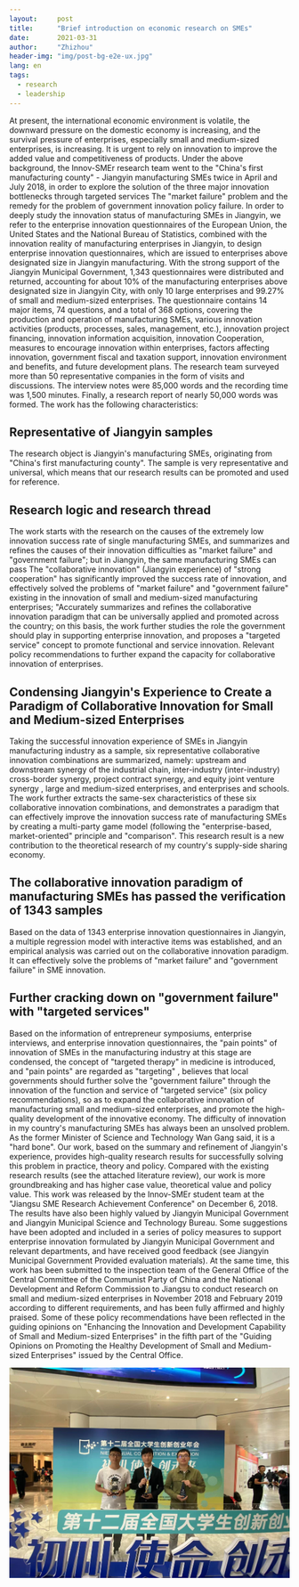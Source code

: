 ```yaml
---
layout:     post
title:      "Brief introduction on economic research on SMEs"
date:       2021-03-31 
author:     "Zhizhou"
header-img: "img/post-bg-e2e-ux.jpg"
lang: en
tags:
  - research
  - leadership
---
```



At present, the international economic environment is volatile, the downward pressure on the domestic economy is increasing, and the survival pressure of enterprises, especially small and medium-sized enterprises, is increasing. It is urgent to rely on innovation to improve the added value and competitiveness of products. Under the above background, the Innov-SMEr research team went to the "China's first manufacturing county" - Jiangyin manufacturing SMEs twice in April and July 2018, in order to explore the solution of the three major innovation bottlenecks through targeted services The "market failure" problem and the remedy for the problem of government innovation policy failure.
In order to deeply study the innovation status of manufacturing SMEs in Jiangyin, we refer to the enterprise innovation questionnaires of the European Union, the United States and the National Bureau of Statistics, combined with the innovation reality of manufacturing enterprises in Jiangyin, to design enterprise innovation questionnaires, which are issued to enterprises above designated size in Jiangyin manufacturing. With the strong support of the Jiangyin Municipal Government, 1,343 questionnaires were distributed and returned, accounting for about 10% of the manufacturing enterprises above designated size in Jiangyin City, with only 10 large enterprises and 99.27% ​​of small and medium-sized enterprises. The questionnaire contains 14 major items, 74 questions, and a total of 368 options, covering the production and operation of manufacturing SMEs, various innovation activities (products, processes, sales, management, etc.), innovation project financing, innovation information acquisition, innovation Cooperation, measures to encourage innovation within enterprises, factors affecting innovation, government fiscal and taxation support, innovation environment and benefits, and future development plans.
The research team surveyed more than 50 representative companies in the form of visits and discussions. The interview notes were 85,000 words and the recording time was 1,500 minutes. Finally, a research report of nearly 50,000 words was formed.
The work has the following characteristics:
## Representative of Jiangyin samples
The research object is Jiangyin's manufacturing SMEs, originating from "China's first manufacturing county". The sample is very representative and universal, which means that our research results can be promoted and used for reference.
## Research logic and research thread
The work starts with the research on the causes of the extremely low innovation success rate of single manufacturing SMEs, and summarizes and refines the causes of their innovation difficulties as "market failure" and "government failure"; but in Jiangyin, the same manufacturing SMEs can pass The "collaborative innovation" (Jiangyin experience) of "strong cooperation" has significantly improved the success rate of innovation, and effectively solved the problems of "market failure" and "government failure" existing in the innovation of small and medium-sized manufacturing enterprises; "Accurately summarizes and refines the collaborative innovation paradigm that can be universally applied and promoted across the country; on this basis, the work further studies the role the government should play in supporting enterprise innovation, and proposes a "targeted service" concept to promote functional and service innovation. Relevant policy recommendations to further expand the capacity for collaborative innovation of enterprises.
## Condensing Jiangyin's Experience to Create a Paradigm of Collaborative Innovation for Small and Medium-sized Enterprises
Taking the successful innovation experience of SMEs in Jiangyin manufacturing industry as a sample, six representative collaborative innovation combinations are summarized, namely: upstream and downstream synergy of the industrial chain, inter-industry (inter-industry) cross-border synergy, project contract synergy, and equity joint venture synergy , large and medium-sized enterprises, and enterprises and schools. The work further extracts the same-sex characteristics of these six collaborative innovation combinations, and demonstrates a paradigm that can effectively improve the innovation success rate of manufacturing SMEs by creating a multi-party game model (following the "enterprise-based, market-oriented" principle and "comparison". This research result is a new contribution to the theoretical research of my country's supply-side sharing economy.
## The collaborative innovation paradigm of manufacturing SMEs has passed the verification of 1343 samples
Based on the data of 1343 enterprise innovation questionnaires in Jiangyin, a multiple regression model with interactive items was established, and an empirical analysis was carried out on the collaborative innovation paradigm. It can effectively solve the problems of "market failure" and "government failure" in SME innovation.
## Further cracking down on "government failure" with "targeted services"
Based on the information of entrepreneur symposiums, enterprise interviews, and enterprise innovation questionnaires, the "pain points" of innovation of SMEs in the manufacturing industry at this stage are condensed, the concept of "targeted therapy" in medicine is introduced, and "pain points" are regarded as "targeting" , believes that local governments should further solve the "government failure" through the innovation of the function and service of "targeted service" (six policy recommendations), so as to expand the collaborative innovation of manufacturing small and medium-sized enterprises, and promote the high-quality development of the innovative economy.
The difficulty of innovation in my country's manufacturing SMEs has always been an unsolved problem. As the former Minister of Science and Technology Wan Gang said, it is a "hard bone". Our work, based on the summary and refinement of Jiangyin's experience, provides high-quality research results for successfully solving this problem in practice, theory and policy. Compared with the existing research results (see the attached literature review), our work is more groundbreaking and has higher case value, theoretical value and policy value.
This work was released by the Innov-SMEr student team at the "Jiangsu SME Research Achievement Conference" on December 6, 2018. The results have also been highly valued by Jiangyin Municipal Government and Jiangyin Municipal Science and Technology Bureau. Some suggestions have been adopted and included in a series of policy measures to support enterprise innovation formulated by Jiangyin Municipal Government and relevant departments, and have received good feedback (see Jiangyin Municipal Government Provided evaluation materials). At the same time, this work has been submitted to the inspection team of the General Office of the Central Committee of the Communist Party of China and the National Development and Reform Commission to Jiangsu to conduct research on small and medium-sized enterprises in November 2018 and February 2019 according to different requirements, and has been fully affirmed and highly praised. Some of these policy recommendations have been reflected in the guiding opinions on "Enhancing the Innovation and Development Capability of Small and Medium-sized Enterprises" in the fifth part of the "Guiding Opinions on Promoting the Healthy Development of Small and Medium-sized Enterprises" issued by the Central Office.

![research1](/img/in-post/research1.jpg)
